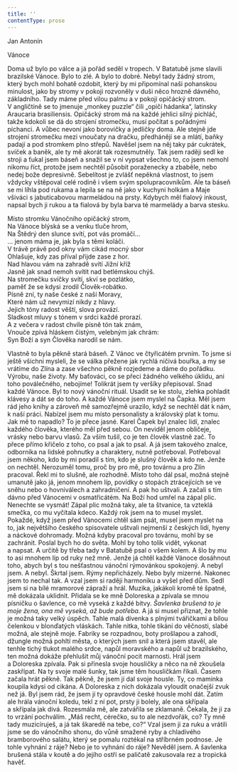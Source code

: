 ```yaml
---
title: ''
contentType: prose
---
```


Jan Antonín

Vánoce

Doma už bylo po válce a já pořád seděl v tropech. V Batatubě jsme slavili brazilské Vánoce. Bylo to zlé. A bylo to dobré. Nebyl tady žádný strom, který bych mohl bohatě ozdobit, který by mi připomínal naši pohanskou minulost, jako by stromy v pokoji rozvoněly v duši něco hrozně dávného, základního. Tady máme před vilou palmu a v pokoji opičácký strom. V angličtině se to jmenuje „monkey puzzle“ čili „opičí hádanka“, latinsky Araucaria brasiliensis. Opičácký strom má na každé jehlici silný pichláč, takže kdokoli se dá do strojení stromečku, musí počítat s pořádnými píchanci. A vůbec nevoní jako borovičky a jedličky doma. Ale stejně jde strojení stromečku mezi vnoučaty na dračku, předhánějí se a mlátí, baňky padají a pod stromkem plno střepů. Navěšel jsem na něj taky pár cukrátek, svíček a baněk, ale ty mě akorát tak rozesmutněly. Tak jsem raději sedl ke stroji a ťukal jsem báseň a snažil se v ní vypsat všechno to, co jsem nemohl nikomu říct, protože jsem nechtěl působit poraženecky a zbaběle, nebo nedej bože depresivně. Sebelítost je zvlášť nepěkná vlastnost, to jsem vždycky vštěpoval celé rodině i všem svým spolupracovníkům. Ale ta báseň se mi líhla pod rukama a lepila se na ně jako v kuchyni holkám a Maje všiváci s jabuticabovou marmeládou na prsty. Kdybych měl fialový inkoust, napsal bych ji rukou a ta fialová by byla barva té marmelády a barva stesku.

Místo stromku Vánočního opičácký strom,  
Na Vánoce blýská se a venku tluče hrom,  
Na Štědrý den slunce svítí, pot vás promáčí…  
… jenom máma je, jak byla s těmi koláči.  
V trávě právě pod okny vám cikád mocný sbor  
Ohlašuje, kdy zas příval přijde zase z hor.  
Nad hlavou vám na zahradě svítí Jižní kříž  
Jasně jak snad nemoh svítit nad betlémskou chýš.  
Na stromečku svíčky svítí, skví se pozlátko,  
paměť že se kdysi zrodil Člověk-robátko.  
Písně zní, ty naše české z naší Moravy,  
Které nám už nevymizí nikdy z hlavy.  
Jejich tóny radost věští, slova provází.  
Sladkost mluvy s tónem v srdci každé prorazí.  
A z večera v radost chvíle písně tón tak znám,  
Vnouče zpívá hláskem čistým, velebným jak chrám:  
Syn Boží a syn Člověka narodil se nám.

Vlastně to byla pěkně stará báseň. Z Vánoc ve čtyřicátém prvním. To jsme si ještě všichni mysleli, že se válka přežene jak rychlá ničivá bouřka, a my se vrátíme do Zlína a zase všechno pěkně rozjedeme a dáme do pořádku. Výrobu, naše životy. My baťováci, co se přeci žádného velkého úklidu, ani toho poválečného, nebojíme! Tolikrát jsem ty veršíky přepisoval. Snad každé Vánoce. Byl to nový vánoční rituál. Usadit se ke stolu, zlehka pohladit klávesy a dát se do toho. A každé Vánoce jsem myslel na Čapka. Měl jsem rád jeho knihy a zároveň mě samozřejmě urazilo, když se nechtěl dát k nám, k naší práci. Nabízel jsem mu místo personalisty a královský plat k tomu. Jak mě to napadlo? To je přece jasné. Karel Čapek byl znalec lidí, znalec každého člověka, kterého měl před sebou. On neviděl jenom obličeje, vrásky nebo barvu vlasů. Za vším tušil, co je ten člověk vlastně zač. To přece přímo křičelo z toho, co psal a jak to psal. A já jsem takového znalce, odborníka na lidské pohnutky a charaktery, nutně potřeboval. Potřeboval jsem někoho, kdo by mi poradil s tím, kdo je slušný člověk a kdo ne. Jenže on nechtěl. Nerozuměl tomu, proč by pro mě, pro továrnu a pro Zlín pracoval. Řekl mi to slušně, ale rozhodně. Místo toho dál psal, možná stejně umanutě jako já, jenom mnohem líp, povídky o stopách ztrácejících se ve sněhu nebo o hovniválech a zahradničení. A pak ho uštvali. A začali s tím dávno před Vánocemi v osmatřicátém. Na Boží hod umřel na zápal plic. Nenechte se vysmát! Zápal plic možná taky, ale ta štvanice, ta vzteklá smečka, co mu vyčítala kdeco. Každý rok jsem na to musel myslet. Pokaždé, když jsem před Vánocemi chtěl sám psát, musel jsem myslet na to, jak největšího českého spisovatele uštvali nejmenší z českých lidí, hyeny a náckové dohromady. Možná kdyby pracoval pro továrnu, mohl by se zachránit. Poslal bych ho do světa. Mohl by toho tolik vidět, vykonat a napsat. A určitě by třeba tady v Batatubě psal o všem kolem. A šlo by mu to asi mnohem líp od ruky než mně. Jenže já chtěl každé Vánoce dosáhnout toho, abych byl s tou nešťastnou vánoční rýmovánkou spokojený. A nebyl jsem. A nebyl. Škrtal jsem. Rýmy nepřicházely. Nebo byly mizerné. Nakonec jsem to nechal tak. A vzal jsem si raději harmoniku a vyšel před dům. Sedl jsem si na bílé mramorové zápraží a hrál. Muzika, jakákoli kromě té špatné, mě dokázala uklidnit. Přidala se ke mně Doloreska a zpívala se mnou písničku o šavlence, co mě vyseká z každé bitvy. _Šavlenka brušená to je moje žena, ona mě vyseká, až bude potřeba._ A já si musel přiznat, že tohle je možná taky velký úspěch. Tahle malá dívenka s plnými tvářičkami a bílou čelenkou v blonďatých vláskách. Tahle nitka, tohle tikání do věčnosti, slabé možná, ale stejně moje. Fabriky se rozpadnou, boty prošlapou a zahodí, džungle možná pohltí města, o kterých jsem snil a která jsem stavěl, ale tenhle tichý tlukot malého srdce, napůl moravského a napůl už brazilského, ten možná dokáže přehlušit můj vánoční pocit marnosti. Hrál jsem a Doloreska zpívala. Pak si přinesla svoje housličky a něco na ně zkoušela zaskřípat. Na ty svoje malé šunky, tak jsme těm housličkám říkali. Časem začala hrát pěkně. Tak pěkně, že jsem jí dal svoje housle. Ty, co maminka koupila kdysi od cikána. A Doloreska z nich dokázala vyloudit onačejší zvuk než já. Byl jsem rád, že jsem jí ty opravdové české housle mohl dát. Zatím ale hrála vánoční koledu, tekl z ní pot, prsty ji bolely, ale ona skřípala a skřípala jak divá. Rozesmála mě, ale zatvářila se zklamaně. Čekala, že ji za to vrzání pochválím. „Máš recht, cérečko, su to ale nezdvořák, co? Ty mně tady muzicíruješ, a já tak škaredě na tebe, co?“ Vzal jsem ji za ruku a vrátili jsme se do vánočního shonu, do vůně smažené ryby a chladivého bramborového salátu, který se pomalu roztékal na stříbrném podnose. Je tohle vyhnání z ráje? Nebo je to vyhnání do ráje? Nevěděl jsem. A šavlenka brušená stála v koutě a do jejího ostří se paličatě zakusovala rez a tropická havěť.
